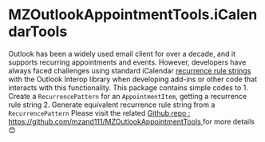 ﻿# MZOutlookAppointmentTools.iCalendarTools

Outlook has been a widely used email client for over a decade, and it supports recurring appointments and events. However, developers have always faced challenges using standard iCalendar [recurrence rule strings](https://datatracker.ietf.org/doc/html/rfc5545#section-3.8.5.3) with the Outlook Interop library when developing add-ins or other code that interacts with this functionality.
This package contains simple codes to 
	1. Create a `RecurrencePattern` for an `AppointmentItem`, getting a recurrence rule string 
	2. Generate equivalent recurrence rule string from a `RecurrencePattern`
Please visit the related [Github repo : https://github.com/mzand111/MZOutlookAppointmentTools ](https://github.com/mzand111/MZOutlookAppointmentTools) for more details 😊